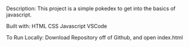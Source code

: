Description: This project is a simple pokedex to get into the basics of javascript.

Built with:
  HTML
  CSS
  Javascript
  VSCode

  To Run Locally: Download Repository off of Github, and open index.html
